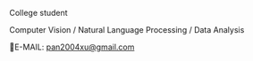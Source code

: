 College student<br>

Computer Vision / Natural Language Processing / Data Analysis

📧E-MAIL: pan2004xu@gmail.com
